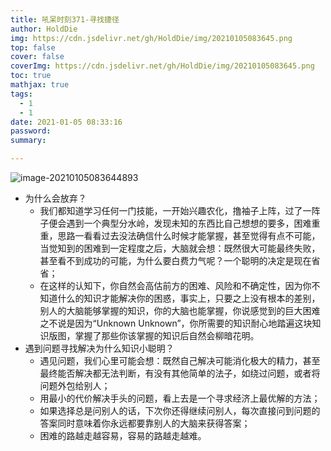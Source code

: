 ```yaml
---
title: 吼呆时刻371-寻找捷径
author: HoldDie
img: https://cdn.jsdelivr.net/gh/HoldDie/img/20210105083645.png
top: false
cover: false
coverImg: https://cdn.jsdelivr.net/gh/HoldDie/img/20210105083645.png
toc: true
mathjax: true
tags:
  - 1
  - 1
date: 2021-01-05 08:33:16
password:
summary: 

---
```


![image-20210105083644893](https://cdn.jsdelivr.net/gh/HoldDie/img/20210105083645.png)

- 为什么会放弃？
  - 我们都知道学习任何一门技能，一开始兴趣农化，撸袖子上阵，过了一阵子便会遇到一个典型分水岭，发现未知的东西比自己想想的要多，困难重重，思路一看看过去没法确信什么时候才能掌握，甚至觉得有点不可能，当觉知到的困难到一定程度之后，大脑就会想：既然很大可能最终失败，甚至看不到成功的可能，为什么要白费力气呢？一个聪明的决定是现在省省；
  - 在这样的认知下，你自然会高估前方的困难、风险和不确定性，因为你不知道什么的知识才能解决你的困惑，事实上，只要之上没有根本的差别，别人的大脑能够掌握的知识，你的大脑也能掌握，你说感觉到的巨大困难之不说是因为“Unknown Unknown”，你所需要的知识耐心地踏遍这块知识版图，掌握了那些你该掌握的知识后自然会柳暗花明。
- 遇到问题寻找解决为什么知识小聪明？
  - 遇见问题，我们心里可能会想：既然自己解决可能消化极大的精力，甚至最终能否解决都无法判断，有没有其他简单的法子，如绕过问题，或者将问题外包给别人；
  - 用最小的代价解决手头的问题，看上去是一个寻求经济上最优解的方法；
  - 如果选择总是问别人的话，下次你还得继续问别人，每次直接问到问题的答案同时意味着你永远都要靠别人的大脑来获得答案；
  - 困难的路越走越容易，容易的路越走越难。